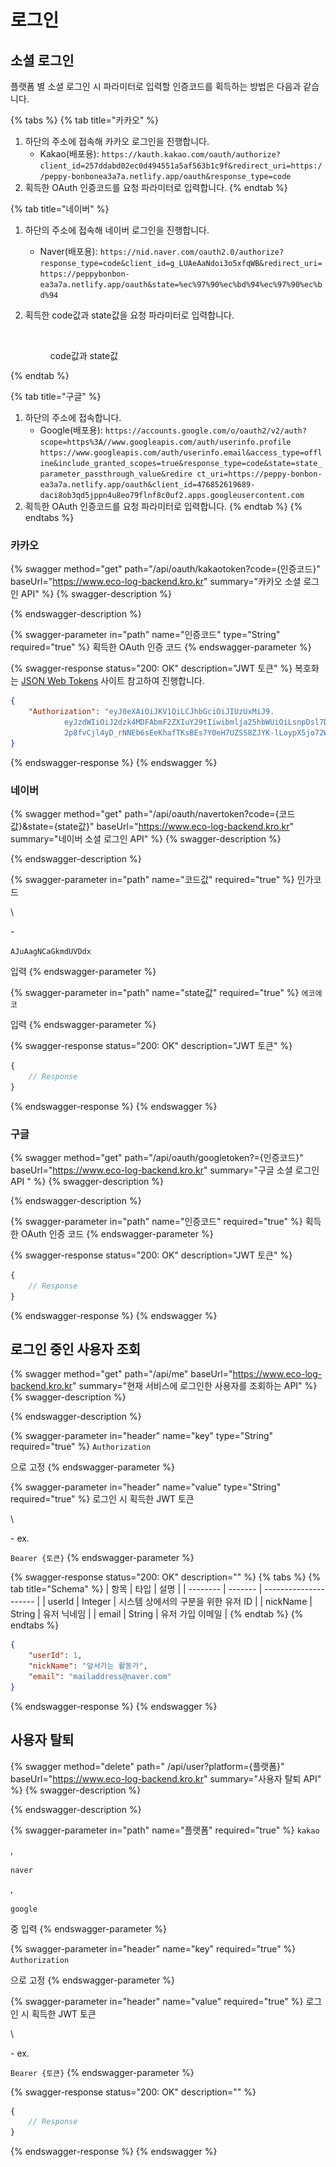 # 로그인

## 소셜 로그인 <a href="#login" id="login"></a>

플랫폼 별 소셜 로그인 시 파라미터로 입력할 인증코드를 획득하는 방법은 다음과 같습니다.

{% tabs %}
{% tab title="카카오" %}
1. 하단의 주소에 접속해 카카오 로그인을 진행합니다.
   * Kakao(배포용): `https://kauth.kakao.com/oauth/authorize?client_id=257ddabd02ec0d494551a5af563b1c9f&redirect_uri=https://peppy-bonbonea3a7a.netlify.app/oauth&response_type=code`
2. 획득한 OAuth 인증코드를 요청 파라미터로 입력합니다.
{% endtab %}

{% tab title="네이버" %}
1. 하단의 주소에 접속해 네이버 로그인을 진행합니다.
   * Naver(배포용): `https://nid.naver.com/oauth2.0/authorize?response_type=code&client_id=g_LUAeAaNdoi3o5xfqWB&redirect_uri=https://peppybonbon-ea3a7a.netlify.app/oauth&state=%ec%97%90%ec%bd%94%ec%97%90%ec%bd%94`
2.  획득한 code값과 state값을 요청 파라미터로 입력합니다.

    <figure><img src="../../.gitbook/assets/스크린샷 2023-02-06 오후 10.03.31.png" alt=""><figcaption><p>code값과 state값</p></figcaption></figure>
{% endtab %}

{% tab title="구글" %}
1. 하단의 주소에 접속합니다.
   * Google(배포용): `https://accounts.google.com/o/oauth2/v2/auth? scope=https%3A//www.googleapis.com/auth/userinfo.profile https://www.googleapis.com/auth/userinfo.email&access_type=offline&include_granted_scopes=true&response_type=code&state=state_parameter_passthrough_value&redire ct_uri=https://peppy-bonbon-ea3a7a.netlify.app/oauth&client_id=476852619689-daci8ob3qd5jppn4u8eo79flnf8c0uf2.apps.googleusercontent.com`
2. 획득한 OAuth 인증코드를 요청 파라미터로 입력합니다.&#x20;
{% endtab %}
{% endtabs %}

### 카카오 <a href="#kakao" id="kakao"></a>

{% swagger method="get" path="/api/oauth/kakaotoken?code={인증코드}" baseUrl="https://www.eco-log-backend.kro.kr" summary="카카오 소셜 로그인 API" %}
{% swagger-description %}

{% endswagger-description %}

{% swagger-parameter in="path" name="인증코드" type="String" required="true" %}
획득한 OAuth 인증 코드
{% endswagger-parameter %}

{% swagger-response status="200: OK" description="JWT 토큰" %}
복호화는 [JSON Web Tokens](https://jwt.io/) 사이트 참고하여 진행합니다.

```json
{
	"Authorization": "eyJ0eXAiOiJKV1QiLCJhbGciOiJIUzUxMiJ9.
			eyJzdWIiOiJ2dzk4MDFAbmF2ZXIuY29tIiwibmlja25hbWUiOiLsnpDsl7DsuZztmZTsoIHsnbgg7Zmc64-Z6rCAIiwiaWQiOjEsImV4cCI6MTY2NDY5NjA5M30.
			2p8fvCjl4yD_rNNEb6sEeKhafTKsBEs7Y0eH7UZSS8ZJYK-lLoypX5jo72WD9F2-uVLLT0icMIAuV59ivcSTA"
}
```
{% endswagger-response %}
{% endswagger %}

### 네이버 <a href="#naver" id="naver"></a>

{% swagger method="get" path="/api/oauth/navertoken?code={코드값}&state={state값}" baseUrl="https://www.eco-log-backend.kro.kr" summary="네이버 소셜 로그인 API" %}
{% swagger-description %}

{% endswagger-description %}

{% swagger-parameter in="path" name="코드값" required="true" %}
인가코드

\


  \- 

`AJuAagNCaGkmdUVDdx`

 입력
{% endswagger-parameter %}

{% swagger-parameter in="path" name="state값" required="true" %}
`에코에코`

 입력
{% endswagger-parameter %}

{% swagger-response status="200: OK" description="JWT 토큰" %}
```javascript
{
    // Response
}
```
{% endswagger-response %}
{% endswagger %}

### 구글 <a href="#google" id="google"></a>

{% swagger method="get" path="/api/oauth/googletoken?={인증코드}" baseUrl="https://www.eco-log-backend.kro.kr" summary="구글 소셜 로그인 API " %}
{% swagger-description %}

{% endswagger-description %}

{% swagger-parameter in="path" name="인증코드" required="true" %}
획득한 OAuth 인증 코드
{% endswagger-parameter %}

{% swagger-response status="200: OK" description="JWT 토큰" %}
```javascript
{
    // Response
}
```
{% endswagger-response %}
{% endswagger %}

## 로그인 중인 사용자 조회 <a href="#loginuser" id="loginuser"></a>

{% swagger method="get" path="/api/me" baseUrl="https://www.eco-log-backend.kro.kr" summary="현재 서비스에 로그인한 사용자를 조회하는 API" %}
{% swagger-description %}

{% endswagger-description %}

{% swagger-parameter in="header" name="key" type="String" required="true" %}
`Authorization`

으로 고정
{% endswagger-parameter %}

{% swagger-parameter in="header" name="value" type="String" required="true" %}
로그인 시 획득한 JWT 토큰

\


\- ex. 

`Bearer {토큰}`
{% endswagger-parameter %}

{% swagger-response status="200: OK" description="" %}
{% tabs %}
{% tab title="Schema" %}
| 항목       | 타입      | 설명                    |
| -------- | ------- | --------------------- |
| userId   | Integer | 시스템 상에서의 구분을 위한 유저 ID |
| nickName | String  | 유저 닉네임                |
| email    | String  | 유저 가입 이메일             |
{% endtab %}
{% endtabs %}

```json
{
	"userId": 1,
	"nickName": "앞서가는 활동가",
	"email": "mailaddress@naver.com"
}
```
{% endswagger-response %}
{% endswagger %}

## 사용자 탈퇴 <a href="#withdraw" id="withdraw"></a>

{% swagger method="delete" path=" /api/user?platform={플랫폼}" baseUrl="https://www.eco-log-backend.kro.kr" summary="사용자 탈퇴 API" %}
{% swagger-description %}

{% endswagger-description %}

{% swagger-parameter in="path" name="플랫폼" required="true" %}
`kakao`

, 

`naver`

, 

`google`

 중 입력
{% endswagger-parameter %}

{% swagger-parameter in="header" name="key" required="true" %}
`Authorization`

으로 고정
{% endswagger-parameter %}

{% swagger-parameter in="header" name="value" required="true" %}
로그인 시 획득한 JWT 토큰

\


\- ex. 

`Bearer {토큰}`
{% endswagger-parameter %}

{% swagger-response status="200: OK" description="" %}
```javascript
{
    // Response
}
```
{% endswagger-response %}
{% endswagger %}

##
